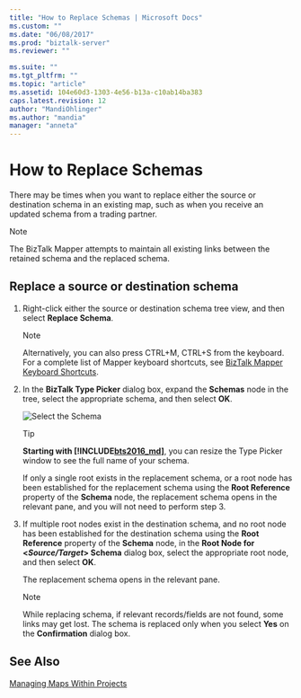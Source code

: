 ```yaml
---
title: "How to Replace Schemas | Microsoft Docs"
ms.custom: ""
ms.date: "06/08/2017"
ms.prod: "biztalk-server"
ms.reviewer: ""

ms.suite: ""
ms.tgt_pltfrm: ""
ms.topic: "article"
ms.assetid: 104e60d3-1303-4e56-b13a-c10ab14ba383
caps.latest.revision: 12
author: "MandiOhlinger"
ms.author: "mandia"
manager: "anneta"
---
```

# How to Replace Schemas
There may be times when you want to replace either the source or destination schema in an existing map, such as when you receive an updated schema from a trading partner.  
  
> [!NOTE]
>  The BizTalk Mapper attempts to maintain all existing links between the retained schema and the replaced schema.  
  
## Replace a source or destination schema  
  
1.  Right-click either the source or destination schema tree view, and then select **Replace Schema**.  
  
    > [!NOTE]
    >  Alternatively, you can also press CTRL+M, CTRL+S from the keyboard. For a complete list of Mapper keyboard shortcuts, see [BizTalk Mapper Keyboard Shortcuts](../core/biztalk-mapper-keyboard-shortcuts.md).  
  
2.  In the **BizTalk Type Picker** dialog box, expand the **Schemas** node in the tree, select the appropriate schema, and then select **OK**.  
  
     ![Select the Schema](../core/media/biztalk-typepicker.gif "BizTalk_TypePicker")  

    > [!TIP] 
    > **Starting with [!INCLUDE[bts2016_md](../includes/bts2016-md.md)]**, you can resize the Type Picker window to see the full name of your schema.
      
     If only a single root exists in the replacement schema, or a root node has been established for the replacement schema using the **Root Reference** property of the **Schema** node, the replacement schema opens in the relevant pane, and you will not need to perform step 3.  
  
3.  If multiple root nodes exist in the destination schema, and no root node has been established for the destination schema using the **Root Reference** property of the **Schema** node, in the **Root Node for \<*Source/Target*\> Schema** dialog box, select the appropriate root node, and then select **OK**.  
  
     The replacement schema opens in the relevant pane.  
  
    > [!NOTE]
    >  While replacing schema, if relevant records/fields are not found, some links may get lost. The schema is replaced only when you select **Yes** on the **Confirmation**  dialog box.  
  
## See Also  
 [Managing Maps Within Projects](../core/managing-maps-within-projects.md)